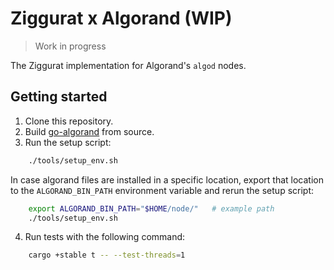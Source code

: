 # Ziggurat x Algorand (WIP)

> Work in progress

The Ziggurat implementation for Algorand's `algod` nodes.

## Getting started

1. Clone this repository.
2. Build [go-algorand](https://github.com/algorand/go-algorand) from source.
3. Run the setup script:
```zsh
    ./tools/setup_env.sh
```

In case algorand files are installed in a specific location, export that location to the `ALGORAND_BIN_PATH`
environment variable and rerun the setup script:
```zsh
    export ALGORAND_BIN_PATH="$HOME/node/"   # example path
    ./tools/setup_env.sh
```
4. Run tests with the following command:
```zsh
    cargo +stable t -- --test-threads=1
```
